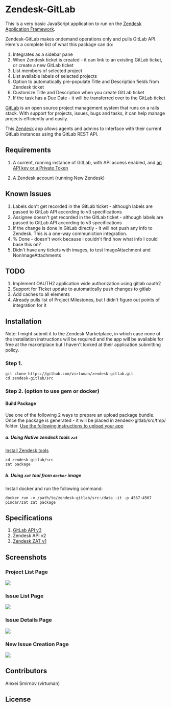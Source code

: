 # Zendesk-GitLab

This is a very basic JavaScript application to run on the [Zendesk Application Framework](https://developer.zendesk.com). 

Zendesk-GitLab makes ondemand operations only and pulls GitLab API. Here's a complete list of what this package can do:

1. Integrates as a sidebar pane
2. When Zendesk ticket is created - it can link to an existing GitLab ticket, or create a new GitLab ticket
3. List members of selected project
4. List available labels of selected projects
5. Option to automatically pre-populate Title and Description fields from Zendesk ticket
6. Customize Title and Description when you create GitLab ticket
7. If the task has a Due Date - it will be transferred over to the GitLab ticket

[GitLab](https://www.gitlab.org) is an open source project management system that runs on a rails stack. With support for projects, issues, bugs and tasks, it can help manage projects efficiently and easily. 

This [Zendesk](https://www.zendesk.com) app allows agents and admins to interface with their current GitLab instances using the GitLab REST API.

## Requirements

1. A current, running instance of GitLab, with API access enabled, and [an API key or a Private Token](https://docs.gitlab.com/ee/api/README.html#authentication)

2. A Zendesk account (running New Zendesk)


## Known Issues

1. Labels don't get recorded in the GitLab ticket - although labels are passed to GitLab API according to v3 specifications
2. Assignee doesn't get recorded in the GitLab ticket - although labels are passed to GitLab API according to v3 specifications
3. If the change is done in GitLab directly - it will not push any info to Zendesk. This is a one-way communiction integration.
4. % Done - doesn't work because I couldn't find how what info I could base this on?
5. Didn't have any tickets with images, to test ImageAttachment and NonImageAttachments

## TODO

1. Implement OAUTH2 application wide authorization using gitlab oauth2
2. Support for Ticket update to automatically push changes to gitlab
3. Add caches to all elements
4. Already pulls list of Project Milestones, but I didn't figure out points of integration for it


## Installation

Note: I might submit it to the Zendesk Marketplace, in which case none of the installation instructions will be required and the app will be available for free at the marketplace but I haven't looked at their application submitting policy.

### Step 1.
```
git clone https://github.com/virtuman/zendesk-gitlab.git
cd zendesk-gitlab/src
```

### Step 2. (option to use gem or docker)
#### Build Package
Use one of the following 2 ways to prepare an upload package bundle. 
Once the package is generated - it will be placed in zendesk-gitlab/src/tmp/ folder.
[Use the following instructions to upload your app](https://help.zendesk.com/hc/en-us/articles/229489328)

##### a. Using Native zendesk tools `zat`
[Install Zendesk tools](https://developer.zendesk.com/apps/docs/agent/tools)

```
cd zendesk-gitlab/src
zat package
```

##### b. Using `zat` tool from `docker` image
Install docker and run the following command:

`docker run -v /path/to/zendesk-gitlab/src:/data -it -p 4567:4567 pindar/zat zat package`


## Specifications
1. [GitLab API v3](https://docs.gitlab.com/ce/api/#resources)
2. Zendesk API v2
3. [Zendesk ZAT v1](https://developer.zendesk.com/apps/docs/agent/data)

## Screenshots

### Project List Page

![](https://github.com/virtuman/zendesk-gitlab/blob/master/doc/screenshots/gitlab-project-list.png)

### Issue List Page

![](https://github.com/virtuman/zendesk-gitlab/blob/master/doc/screenshots/associated-gitlab-ticket-list.png)

### Issue Details Page

![](https://github.com/virtuman/zendesk-gitlab/blob/master/doc/screenshots/gitlab-ticket-details.png)

### New Issue Creation Page

![](https://github.com/virtuman/zendesk-gitlab/blob/master/doc/screenshots/gitlab-ticket-create.png)

## Contributors
Alexei Smirnov (virtuman)


## License
